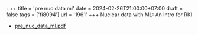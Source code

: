 +++
title = 'pre nuc data ml'
date = 2024-02-26T21:00:00+07:00
draft = false
tags = ['fi8094']
url = '1961'
+++
Nuclear data with ML: An intro for RKI
<!--more-->

+ [pre_nuc_data_ml.pdf](https://osf.io/p8f43)

